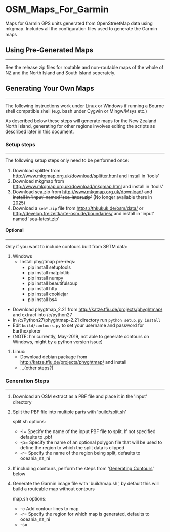 # OSM_Maps_For_Garmin
Maps for Garmin GPS units generated from OpenStreetMap data using mkgmap.  Includes all the configuration files used to generate the Garmin maps

## Using Pre-Generated Maps
------------------------
See the release zip files for routable and non-routable maps of the whole of NZ and the North Island and South Island seperately.

## Generating Your Own Maps
------------------------

The following instructions work under Linux or Windows if running a Bourne shell compatible shell (e.g. bash under Cygwin or Mingw/Msys etc.)

As described below these steps will generate maps for the New Zealand North Island, generating for other regions involves editing the scripts as described later in this document.

### Setup steps
-----------
The following setup steps only need to be performed once:

1. Download splitter from http://www.mkgmap.org.uk/download/splitter.html and install in 'tools'
1. Download mkgmap from http://www.mkgmap.org.uk/download/mkgmap.html and install in 'tools'
1. ~~Download sea.zip from http://www.mkgmap.org.uk/download/ and install in 'input' named 'sea-latest.zip'~~ (No longer available there in 2025)
2. Download a `sea*.zip` file from https://thkukuk.de/osm/data/ or http://develop.freizeitkarte-osm.de/boundaries/ and install in 'input' named 'sea-latest.zip'

#### Optional
-------------

Only if you want to include contours built from SRTM data:

1. Windows
   * Install phygtmap pre-reqs:
      * pip install setuptools
      * pip install matplotlib
      * pip install numpy
      * pip install beautifulsoup
      * pip install http
      * pip install cookiejar
      * pip install bs4
* Download phygtmap_2.21 from http://katze.tfiu.de/projects/phyghtmap/ and extract into /c/python27
* In /c/Python27/phyghtmap-2.21 directory run `python setup.py install`
* Edit `build/contours.py` to set your username and password for Earthexplorer
* (NOTE: I'm currently, May-2019, not able to generate contours on Windows, might by a python version issue)

1. Linux:
   * Download debian package from http://katze.tfiu.de/projects/phyghtmap/ and install
   * ...(other steps?)



### Generation Steps
----------------
1. Download an OSM extract as a PBF file and place it in the 'input' directory
1. Split the PBF file into multiple parts with 'build/split.sh'

   split.sh options:
  
     * -i=<INPUTFILE>  Specify the name of the input PBF file to split.  If not specified defaults to <REGION>.pbf
     * -p=<POLY>       Specify the name of an optional polygon file that will be used to define the region to which the split data is clipped 
     * -r=<REGION>     Specify the name of the region being split, defaults to oceania_nz_ni

1. If including contours, perform the steps from '[Generating Contours](#generating-contours)' below
1. Generate the Garmin image file with 'build/map.sh', by default this will build a routeable map without contours

   map.sh options:

     * -c    Add contour lines to map
     * -r=<REGION>  Specify the region for which map is generated, defaults to oceania_nz_ni
     * -s=<STYLE>   Use <STYLE> style rules to convert OSM data to Garmin
     * -t=<TYPE>    Use <TYPE> type rules when rendering the Garmin map


### Generating Contours
-------------------
The following steps are only required if you wish to add contour lines to the generated maps.  The steps do not need to be performed every time maps are generated as unlike OSM data the DEM data used to generate the contours does not often change.

NOTE: On Windows currently not working with Python2.7, does this require Python3?

#### Building contours from SRTM data:

Use this step to download SRTM data and build a PBF file of contours from the data.

1. Generate the contours with 'build/contours.sh'
1. Build your maps as usual using the -c option to include contours

* NOTE: Generate contours after splitting the source OSM PBF file into multiple parts as phygtmap uses the polygon file generated
during splitting to define the area extent for the contours.

#### Building contours from LINZ data:

1. Download LINZ contour data as a shapefile from https://data.linz.govt.nz/layer/50768-nz-contours-topo-150k
1. Convert LINZ contour data by loading into JOSM (requires the XXX plugin) and then saving as an OSM file
1. Split the resulting OSM file into multiple pbf files with:
        java -Xmx1000m -jar tools/splitter-*/splitter.jar [osm_file] --output-dir=work/contours/[region]
1. Build your maps as usual using the -c option to include contours

## Generating For Other regions
----------------------------
1. Download a OSM data in PBF format for the area for which you wish to generate a map.  `http://download.geofabrik.de/` is one source.  Put the file in the `input` directory
1. Create a .poly file defining the area for which you wish to generate the map.  Name the file <REGION>.poly and put it in the `input` directory.  This can be ommitted if you wish to generate for the whole downloaded area but this will probably be too big for most Garmin devices.
1. Perform the generation steps as above

See `build/nz.sh` for an example that downloads a PBF file for the whole of New Zealand and builds seperate routable and nonroutable maps for the North and South islands using two different poly files to specify the clipping area.

## Previewing Garmin maps on PC
-----------------------
Under either Linux or Windows `QMapShack` may be installed and used to preview the Garmin map img files
